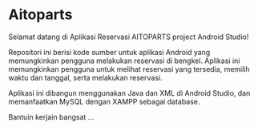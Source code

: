 # Aitoparts

Selamat datang di Aplikasi Reservasi AITOPARTS project Android Studio!

Repositori ini berisi kode sumber untuk aplikasi Android yang memungkinkan pengguna melakukan reservasi di bengkel.
Aplikasi ini memungkinkan pengguna untuk melihat reservasi yang tersedia, memilih waktu dan tanggal, serta melakukan reservasi.

Aplikasi ini dibangun menggunakan Java dan XML di Android Studio, dan memanfaatkan MySQL dengan XAMPP sebagai database.

Bantuin kerjain bangsat
...
